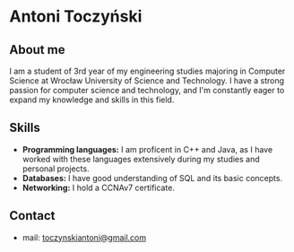 # Antoni Toczyński

## About me
I am a student of 3rd year of my engineering studies majoring in Computer Science at Wrocław University of Science and Technology. I have a strong passion for computer science and technology, and I'm constantly eager to expand my knowledge and skills in this field.

## Skills
- **Programming languages:** I am proficent in C++ and Java, as I have worked with these languages extensively during my studies and personal projects.
- **Databases:** I have good understanding of SQL and its basic concepts.
- **Networking:** I hold a CCNAv7 certificate.

## Contact
- mail: toczynskiantoni@gmail.com

<!--
**Delmeus/Delmeus** is a ✨ _special_ ✨ repository because its `README.md` (this file) appears on your GitHub profile.

Here are some ideas to get you started:

- 🔭 I’m currently working on ...
- 🌱 I’m currently learning ...
- 👯 I’m looking to collaborate on ...
- 🤔 I’m looking for help with ...
- 💬 Ask me about ...
- 📫 How to reach me: ...
- 😄 Pronouns: ...
- ⚡ Fun fact: ...
-->
